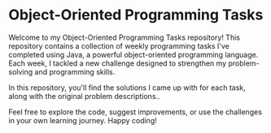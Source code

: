 # Object-Oriented Programming Tasks
Welcome to my Object-Oriented Programming Tasks repository! This repository contains a collection of weekly programming tasks I've completed using Java, a powerful object-oriented programming language. Each week, I tackled a new challenge designed to strengthen my problem-solving and programming skills.

In this repository, you'll find the solutions I came up with for each task, along with the original problem descriptions..

Feel free to explore the code, suggest improvements, or use the challenges in your own learning journey. Happy coding!
